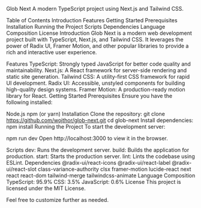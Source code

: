 Glob Next
A modern TypeScript project using Next.js and Tailwind CSS.

Table of Contents
Introduction
Features
Getting Started
Prerequisites
Installation
Running the Project
Scripts
Dependencies
Language Composition
License
Introduction
Glob Next is a modern web development project built with TypeScript, Next.js, and Tailwind CSS. It leverages the power of Radix UI, Framer Motion, and other popular libraries to provide a rich and interactive user experience.

Features
TypeScript: Strongly typed JavaScript for better code quality and maintainability.
Next.js: A React framework for server-side rendering and static site generation.
Tailwind CSS: A utility-first CSS framework for rapid UI development.
Radix UI: Accessible, unstyled components for building high-quality design systems.
Framer Motion: A production-ready motion library for React.
Getting Started
Prerequisites
Ensure you have the following installed:

Node.js
npm (or yarn)
Installation
Clone the repository:
git clone https://github.com/wojthor/glob-next.git
cd glob-next
Install dependencies:
npm install
Running the Project
To start the development server:

npm run dev
Open http://localhost:3000 to view it in the browser.

Scripts
dev: Runs the development server.
build: Builds the application for production.
start: Starts the production server.
lint: Lints the codebase using ESLint.
Dependencies
@radix-ui/react-icons
@radix-ui/react-label
@radix-ui/react-slot
class-variance-authority
clsx
framer-motion
lucide-react
next
react
react-dom
tailwind-merge
tailwindcss-animate
Language Composition
TypeScript: 95.9%
CSS: 3.5%
JavaScript: 0.6%
License
This project is licensed under the MIT License.

Feel free to customize further as needed.
